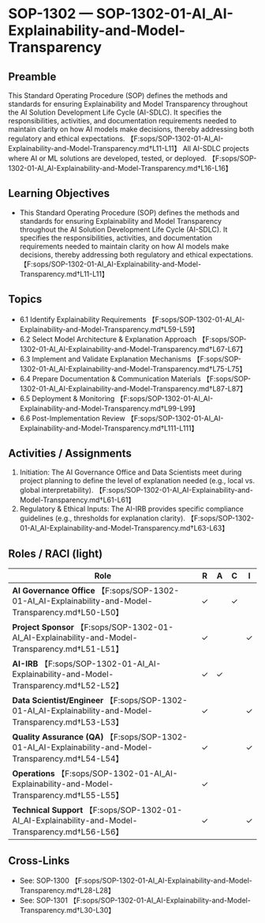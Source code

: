 # SOP-1302 — SOP-1302-01-AI\_AI-Explainability-and-Model-Transparency

## Preamble
This Standard Operating Procedure (SOP) defines the methods and standards for ensuring Explainability and Model Transparency throughout the AI Solution Development Life Cycle (AI-SDLC). It specifies the responsibilities, activities, and documentation requirements needed to maintain clarity on how AI models make decisions, thereby addressing both regulatory and ethical expectations. 【F:sops/SOP-1302-01-AI_AI-Explainability-and-Model-Transparency.md†L11-L11】
All AI-SDLC projects where AI or ML solutions are developed, tested, or deployed. 【F:sops/SOP-1302-01-AI_AI-Explainability-and-Model-Transparency.md†L16-L16】

## Learning Objectives
- This Standard Operating Procedure (SOP) defines the methods and standards for ensuring Explainability and Model Transparency throughout the AI Solution Development Life Cycle (AI-SDLC). It specifies the responsibilities, activities, and documentation requirements needed to maintain clarity on how AI models make decisions, thereby addressing both regulatory and ethical expectations. 【F:sops/SOP-1302-01-AI_AI-Explainability-and-Model-Transparency.md†L11-L11】

## Topics
- 6.1 Identify Explainability Requirements 【F:sops/SOP-1302-01-AI_AI-Explainability-and-Model-Transparency.md†L59-L59】
- 6.2 Select Model Architecture & Explanation Approach 【F:sops/SOP-1302-01-AI_AI-Explainability-and-Model-Transparency.md†L67-L67】
- 6.3 Implement and Validate Explanation Mechanisms 【F:sops/SOP-1302-01-AI_AI-Explainability-and-Model-Transparency.md†L75-L75】
- 6.4 Prepare Documentation & Communication Materials 【F:sops/SOP-1302-01-AI_AI-Explainability-and-Model-Transparency.md†L87-L87】
- 6.5 Deployment & Monitoring 【F:sops/SOP-1302-01-AI_AI-Explainability-and-Model-Transparency.md†L99-L99】
- 6.6 Post-Implementation Review 【F:sops/SOP-1302-01-AI_AI-Explainability-and-Model-Transparency.md†L111-L111】

## Activities / Assignments
1) Initiation: The AI Governance Office and Data Scientists meet during project planning to define the level of explanation needed (e.g., local vs. global interpretability). 【F:sops/SOP-1302-01-AI_AI-Explainability-and-Model-Transparency.md†L61-L61】
2) Regulatory & Ethical Inputs: The AI-IRB provides specific compliance guidelines (e.g., thresholds for explanation clarity). 【F:sops/SOP-1302-01-AI_AI-Explainability-and-Model-Transparency.md†L63-L63】

## Roles / RACI (light)
| Role | R | A | C | I |
|---|---|---|---|---|
| **AI Governance Office** 【F:sops/SOP-1302-01-AI_AI-Explainability-and-Model-Transparency.md†L50-L50】 | ✓ |  | ✓ |  |
| **Project Sponsor** 【F:sops/SOP-1302-01-AI_AI-Explainability-and-Model-Transparency.md†L51-L51】 | ✓ |  |  | ✓ |
| **AI-IRB** 【F:sops/SOP-1302-01-AI_AI-Explainability-and-Model-Transparency.md†L52-L52】 | ✓ | ✓ |  |  |
| **Data Scientist/Engineer** 【F:sops/SOP-1302-01-AI_AI-Explainability-and-Model-Transparency.md†L53-L53】 | ✓ |  |  | ✓ |
| **Quality Assurance (QA)** 【F:sops/SOP-1302-01-AI_AI-Explainability-and-Model-Transparency.md†L54-L54】 | ✓ |  |  | ✓ |
| **Operations** 【F:sops/SOP-1302-01-AI_AI-Explainability-and-Model-Transparency.md†L55-L55】 | ✓ |  |  |  |
| **Technical Support** 【F:sops/SOP-1302-01-AI_AI-Explainability-and-Model-Transparency.md†L56-L56】 | ✓ |  |  | ✓ |

## Cross-Links
- See: SOP-1300 【F:sops/SOP-1302-01-AI_AI-Explainability-and-Model-Transparency.md†L28-L28】
- See: SOP-1301 【F:sops/SOP-1302-01-AI_AI-Explainability-and-Model-Transparency.md†L30-L30】
